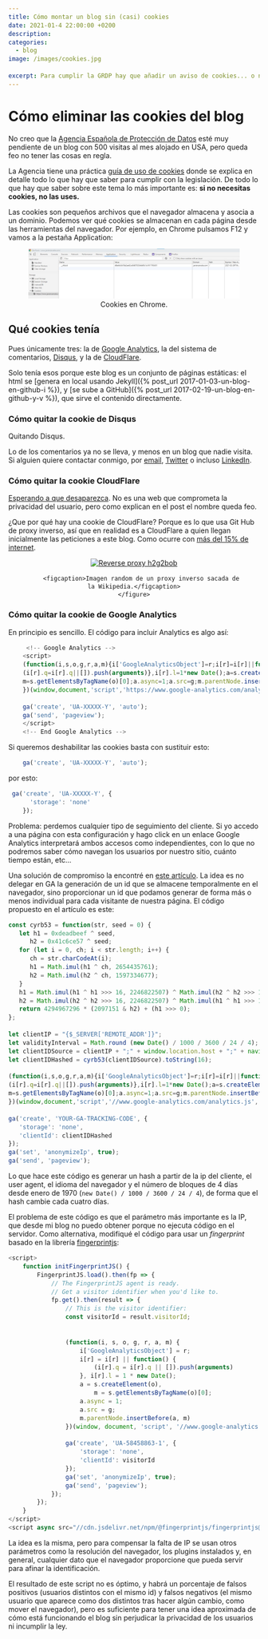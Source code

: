 ```yaml
---
title: Cómo montar un blog sin (casi) cookies
date: 2021-01-4 22:00:00 +0200
description: 
categories:
  - blog
image: /images/cookies.jpg

excerpt: Para cumplir la GRDP hay que añadir un aviso de cookies... o no usar cookies
---
```


# Cómo eliminar las cookies del blog

No creo que la [Agencia Española de Protección de Datos](https://www.aepd.es/es) esté muy pendiente de un blog con 500 visitas al mes alojado en USA, pero queda feo no tener las cosas en regla. 

La Agencia tiene una práctica [guía de uso de cookies](https://www.aepd.es/sites/default/files/2020-07/guia-cookies.pdf) donde se explica en detalle todo lo que hay que saber para cumplir con la legislación. De todo lo que hay que saber sobre este tema lo más importante es: **si no necesitas cookies, no las uses.**

Las cookies son pequeños archivos que el navegador almacena y asocia a un dominio. Podemos ver qué cookies se almacenan en cada página desde las herramientas del navegador. Por ejemplo, en Chrome pulsamos F12 y vamos a la pestaña Application:

<div style="text-align:center">
    <figure>
        <img alt="Cookies en Chrome." src ="/images/cookies-chrome.jpg" />
        <figcaption>Cookies en Chrome.</figcaption>
    </figure>
</div>

## Qué cookies tenía

Pues únicamente tres: la de [Google Analytics](https://analytics.google.com/analytics/web/), la del sistema de comentarios, [Disqus](https://disqus.com/), y la de [CloudFlare](https://www.cloudflare.com/es-es/). 

Solo tenía esos porque este blog es un conjunto de páginas estáticas: el html se [genera en local usando Jekyll]({% post_url 2017-01-03-un-blog-en-github-i %}), y [se sube a GitHub]({% post_url 2017-02-19-un-blog-en-github-y-v %}), que sirve el contenido directamente.

### Cómo quitar la cookie de Disqus

Quitando Disqus.

Lo de los comentarios ya no se lleva, y menos en un blog que nadie visita. Si alguien quiere contactar conmigo, por [email](mailto:javier.cancela@hey.com), [Twitter](https://twitter.com/javier_cancela_) o incluso [LinkedIn](https://www.linkedin.com/in/javiercancela).

### Cómo quitar la cookie CloudFlare

[Esperando a que desaparezca](https://blog.cloudflare.com/deprecating-cfduid-cookie/). No es una web que comprometa la privacidad del usuario, pero como explican en el post el nombre queda feo.

¿Que por qué hay una cookie de CloudFlare? Porque es lo que usa Git Hub de proxy inverso, así que en realidad es a CloudFlare a quien llegan inicialmente las peticiones a este blog. Como ocurre con [más del 15% de internet](https://w3techs.com/technologies/details/cn-cloudflare).

<div style="text-align:center">
    <figure>
        <a title="H2g2bob, CC0, via Wikimedia Commons" href="https://commons.wikimedia.org/wiki/File:Reverse_proxy_h2g2bob.svg">
          <img alt="Reverse proxy h2g2bob" src="https://upload.wikimedia.org/wikipedia/commons/thumb/6/67/Reverse_proxy_h2g2bob.svg/256px-Reverse_proxy_h2g2bob.svg.png"></a>

        <figcaption>Imagen random de un proxy inverso sacada de la Wikipedia.</figcaption>
    </figure>
</div>

### Cómo quitar la cookie de Google Analytics

En principio es sencillo. El código para incluir Analytics es algo así:

```javascript
     <!-- Google Analytics -->
    <script>
    (function(i,s,o,g,r,a,m){i['GoogleAnalyticsObject']=r;i[r]=i[r]||function(){
    (i[r].q=i[r].q||[]).push(arguments)},i[r].l=1*new Date();a=s.createElement(o),
    m=s.getElementsByTagName(o)[0];a.async=1;a.src=g;m.parentNode.insertBefore(a,m)
    })(window,document,'script','https://www.google-analytics.com/analytics.js','ga');

    ga('create', 'UA-XXXXX-Y', 'auto');
    ga('send', 'pageview');
    </script>
    <!-- End Google Analytics -->
```

Si queremos deshabilitar las cookies basta con sustituir esto:
```javascript
    ga('create', 'UA-XXXXX-Y', 'auto');
```
por esto:
```javascript
 ga('create', 'UA-XXXXX-Y', {
      'storage': 'none'
    });
```

Problema: perdemos cualquier tipo de seguimiento del cliente. Si yo accedo a una página con esta configuración y hago click en un enlace Google Analytics interpretará ambos accesos como independientes, con lo que no podremos saber cómo navegan los usuarios por nuestro sitio, cuánto tiempo están, etc...

Una solución de compromiso la encontré en [este artículo](https://helgeklein.com/blog/2020/06/google-analytics-cookieless-tracking-without-gdpr-consent/). La idea es no delegar en GA la generación de un id que se almacene temporalmente en el navegador, sino proporcionar un id que podamos generar de forma más o menos individual para cada visitante de nuestra página. El código propuesto en el artículo es este:

```javascript
const cyrb53 = function(str, seed = 0) {
   let h1 = 0xdeadbeef ^ seed,
      h2 = 0x41c6ce57 ^ seed;
   for (let i = 0, ch; i < str.length; i++) {
      ch = str.charCodeAt(i);
      h1 = Math.imul(h1 ^ ch, 2654435761);
      h2 = Math.imul(h2 ^ ch, 1597334677);
   }
   h1 = Math.imul(h1 ^ h1 >>> 16, 2246822507) ^ Math.imul(h2 ^ h2 >>> 13, 3266489909);
   h2 = Math.imul(h2 ^ h2 >>> 16, 2246822507) ^ Math.imul(h1 ^ h1 >>> 13, 3266489909);
   return 4294967296 * (2097151 & h2) + (h1 >>> 0);
};

let clientIP = "{$_SERVER['REMOTE_ADDR']}";
let validityInterval = Math.round (new Date() / 1000 / 3600 / 24 / 4);
let clientIDSource = clientIP + ";" + window.location.host + ";" + navigator.userAgent + ";" + navigator.language + ";" + validityInterval;
let clientIDHashed = cyrb53(clientIDSource).toString(16);

(function(i,s,o,g,r,a,m){i['GoogleAnalyticsObject']=r;i[r]=i[r]||function(){
(i[r].q=i[r].q||[]).push(arguments)},i[r].l=1*new Date();a=s.createElement(o),
m=s.getElementsByTagName(o)[0];a.async=1;a.src=g;m.parentNode.insertBefore(a,m)
})(window,document,'script','//www.google-analytics.com/analytics.js','ga');

ga('create', 'YOUR-GA-TRACKING-CODE', {
   'storage': 'none',
   'clientId': clientIDHashed
});
ga('set', 'anonymizeIp', true);
ga('send', 'pageview');
```

Lo que hace este código es generar un hash a partir de la ip del cliente, el user agent, el idioma del navegador y el número de bloques de 4 días desde enero de 1970 (`new Date() / 1000 / 3600 / 24 / 4`), de forma que el hash cambie cada cuatro días.

El problema de este código es que el parámetro más importante es la IP, que desde mi blog no puedo obtener porque no ejecuta código en el servidor. Como alternativa, modifiqué el código para usar un _fingerprint_ basado en la librería [fingerprintjs](https://github.com/fingerprintjs/fingerprintjs):

```javascript
<script>
    function initFingerprintJS() {
        FingerprintJS.load().then(fp => {
            // The FingerprintJS agent is ready.
            // Get a visitor identifier when you'd like to.
            fp.get().then(result => {
                // This is the visitor identifier:
                const visitorId = result.visitorId;


                (function(i, s, o, g, r, a, m) {
                    i['GoogleAnalyticsObject'] = r;
                    i[r] = i[r] || function() {
                        (i[r].q = i[r].q || []).push(arguments)
                    }, i[r].l = 1 * new Date();
                    a = s.createElement(o),
                        m = s.getElementsByTagName(o)[0];
                    a.async = 1;
                    a.src = g;
                    m.parentNode.insertBefore(a, m)
                })(window, document, 'script', '//www.google-analytics.com/analytics.js', 'ga');

                ga('create', 'UA-58458863-1', {
                    'storage': 'none',
                    'clientId': visitorId
                });
                ga('set', 'anonymizeIp', true);
                ga('send', 'pageview');
            });
        });
    }
</script>
<script async src="//cdn.jsdelivr.net/npm/@fingerprintjs/fingerprintjs@3/dist/fp.min.js" onload="initFingerprintJS()"></script>
```
La idea es la misma, pero para compensar la falta de IP se usan otros parámetros como la resolución del navegador, los plugins instalados y, en general, cualquier dato que el navegador proporcione que pueda servir para afinar la identificación.

El resultado de este script no es óptimo, y habrá un porcentaje de falsos positivos (usuarios distintos con el mismo id) y falsos negativos (el mismo usuario que aparece como dos distintos tras hacer algún cambio, como mover el navegador), pero es suficiente para tener una idea aproximada de cómo está funcionando el blog sin perjudicar la privacidad de los usuarios ni incumplir la ley.

